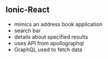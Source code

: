 ## Ionic-React
- mimics an address book application
- search bar
- details about specified results
- uses API from apollographql
- GraphQL used to fetch data